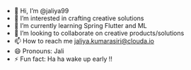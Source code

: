 - 👋 Hi, I’m @jaliya99
- 👀 I’m interested in crafting creative solutions
- 🌱 I’m currently learning Spring Flutter and ML
- 💞️ I’m looking to collaborate on creative products/solutions
- 📫 How to reach me jaliya.kumarasiri@clouda.io
- 😄 Pronouns: Jali
- ⚡ Fun fact: Ha ha wake up early !!

<!---
jaliya99/jaliya99 is a ✨ special ✨ repository because its `README.md` (this file) appears on your GitHub profile.
You can click the Preview link to take a look at your changes.
--->
